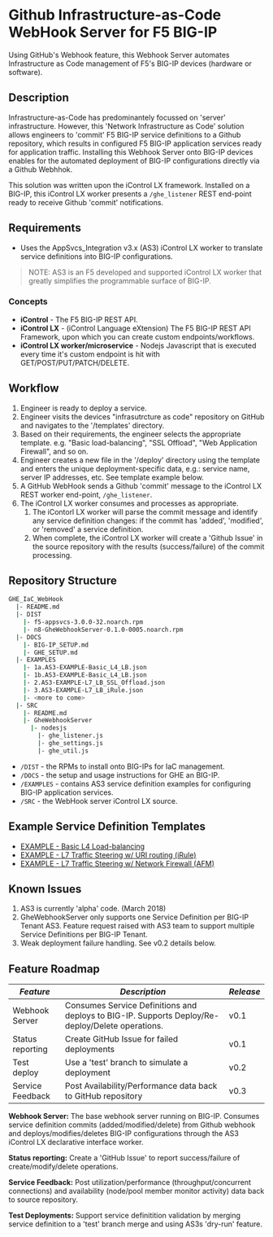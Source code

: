 # Github Infrastructure-as-Code WebHook Server for F5 BIG-IP

Using GitHub's Webhook feature, this Webhook Server automates Infrastructure as Code management of F5's BIG-IP devices (hardware or software).

## Description

Infrastructure-as-Code has predominantely focussed on 'server' infrastructure. However, this 'Network Infrastructure as Code' solution allows engineers to 'commit' F5 BIG-IP service definitions to a Github repository, which results in configured F5 BIG-IP application services ready for application traffic. Installing this Webhook Server onto BIG-IP devices enables for the automated deployment of BIG-IP configurations directly via a Github Webhhok.

This solution was written upon the iControl LX framework. Installed on a BIG-IP, this iControl LX worker presents a `/ghe_listener` REST end-point ready to receive Github 'commit' notifications.

## Requirements

* Uses the AppSvcs_Integration v3.x (AS3) iControl LX worker to translate service definitions into BIG-IP configurations.

> NOTE: AS3 is an F5 developed and supported iControl LX worker that greatly simplifies the programmable surface of BIG-IP.

### Concepts

* **iControl** - The F5 BIG-IP REST API.
* **iControl LX** - (iControl Language eXtension) The F5 BIG-IP REST API Framework, upon which you can create custom endpoints/workflows.
* **iControl LX worker/microservice** - Nodejs Javascript that is executed every time it's custom endpoint is hit with GET/POST/PUT/PATCH/DELETE.

## Workflow

1. Engineer is ready to deploy a service.
2. Engineer visits the devices "infrasutrcture as code" repository on GitHub and navigates to the '/templates' directory.
3. Based on their requirements, the engineer selects the appropriate template. e.g. "Basic load-balancing", "SSL Offload", "Web Application Firewall", and so on.
4. Engineer creates a new file in the '/deploy' directory using the template and enters the unique deployment-specific data, e.g.: service name, server IP addresses, etc. See template example below.
5. A GitHub WebHook sends a Github 'commit' message to the iControl LX REST worker end-point, `/ghe_listener`.
6. The iControl LX worker consumes and processes as appropriate.
   1. The iContorl LX worker will parse the commit message and identify any service definition changes: if the commit has 'added', 'modified', or 'removed' a service definition.
   2. When complete, the iControl LX worker will create a 'Github Issue' in the source repository with the results (success/failure) of the commit processing.

## Repository Structure

```sh
GHE_IaC_WebHook
  |- README.md
  |- DIST
    |- f5-appsvcs-3.0.0-32.noarch.rpm
    |- n8-GheWebhookServer-0.1.0-0005.noarch.rpm
  |- DOCS
    |- BIG-IP_SETUP.md
    |- GHE_SETUP.md
  |- EXAMPLES
    |- 1a.AS3-EXAMPLE-Basic_L4_LB.json
    |- 1b.AS3-EXAMPLE-Basic_L4_LB.json
    |- 2.AS3-EXAMPLE-L7_LB_SSL_Offload.json
    |- 3.AS3-EXAMPLE-L7_LB_iRule.json
    |- <more to come>
  |- SRC
    |- README.md
    |- GheWebhookServer
      |- nodesjs
        |- ghe_listener.js
        |- ghe_settings.js
        |- ghe_util.js
```

* `/DIST` - the RPMs to install onto BIG-IPs for IaC management.
* `/DOCS` - the setup and usage instructions for GHE an BIG-IP.
* `/EXAMPLES` - contains AS3 service definition examples for configuring BIG-IP application services.
* `/SRC` - the WebHook server iControl LX source.

## Example Service Definition Templates

* [EXAMPLE - Basic L4 Load-balancing](./EXAMPLES/1.AS3-EXAMPLE-Basic_L4_LB.json)
* [EXAMPLE - L7 Traffic Steering w/ URI routing (iRule)](./EXAMPLES/2.AS3-EXAMPLE-L7_LB_iRule.json)
* [EXAMPLE - L7 Traffic Steering w/ Network Firewall (AFM)](./EXAMPLES/3.AS3-EXAMPLE-L7_LB_Firewall.json)

## Known Issues

1. AS3 is currently 'alpha' code. (March 2018)
2. GheWebhookServer only supports one Service Definition per BIG-IP Tenant AS3. Feature request raised with AS3 team to support multiple Service Definitions per BIG-IP Tenant.
3. Weak deployment failure handling. See v0.2 details below.

## Feature Roadmap

| *Feature* | *Description* | *Release* |
|-----------|---------------|-----------|
| Webhook Server | Consumes Service Definitions and deploys to BIG-IP. Supports Deploy/Re-deploy/Delete operations. | v0.1 |
| Status reporting | Create GitHub Issue for failed deployments | v0.1 |
| Test deploy | Use a 'test' branch to simulate a deployment | v0.2 |
| Service Feedback | Post Availability/Performance data back to GitHub repository | v0.3 |

**Webhook Server:** The base webhook server running on BIG-IP. Consumes service definition commits (added/modified/delete) from Github webhook and deploys/modifies/deletes BIG-IP configurations through the AS3 iControl LX declarative interface worker.

**Status reporting:** Create a 'GitHub Issue' to report success/failure of create/modify/delete operations.

**Service Feedback:** Post utilization/performance (throughput/concurrent connections) and availability (node/pool member monitor activity) data back to source repository.

**Test Deployments:** Support service definitition validation by merging service definition to a 'test' branch merge and using AS3s 'dry-run' feature.